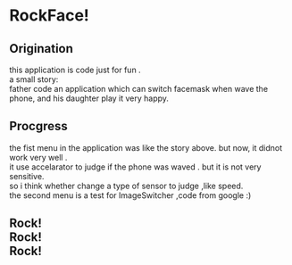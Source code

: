 <h1>RockFace!</h1>

<h2>Origination</h2>
this application is code just for fun . <br/>
a small story:<br/>
	father code an application which can switch facemask when wave the phone, and his daughter play it very happy.<br/> 

<h2>Procgress</h2>
the fist menu in the application was like the story above. but now, it didnot work very well .<br/>
it use accelarator to judge if the phone was waved . but it is not very sensitive.<br/>
so i think whether change a type of sensor to judge ,like speed.<br/>
the second menu is a test for ImageSwitcher ,code from google :)<br/>

<h2>
Rock!<br/>
Rock!<br/>
Rock!<br/>
</h2>
